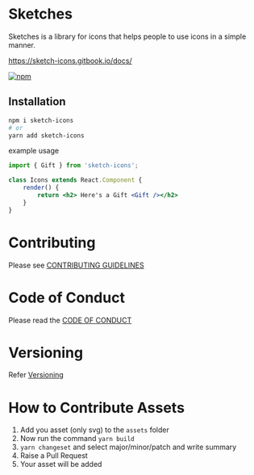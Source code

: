 # Sketches

Sketches is a library for icons that helps people to use icons in a simple manner.

https://sketch-icons.gitbook.io/docs/

[![npm](https://img.shields.io/npm/v/react-icons.svg?style=flat-square)](https://www.npmjs.com/package/react-icons)

## Installation

```bash
npm i sketch-icons
# or 
yarn add sketch-icons
```

example usage

```jsx
import { Gift } from 'sketch-icons';

class Icons extends React.Component {
    render() {
        return <h2> Here's a Gift <Gift /></h2>
    }
}
```

# Contributing

Please see [CONTRIBUTING GUIDELINES](https://github.com/garudatechnologydevelopers/Sketches/blob/main/Contributing.md)

# Code of Conduct

Please read the [CODE OF CONDUCT](code\_of\_conduct.md)

# Versioning

Refer [Versioning](VERSIONING.md)

# How to Contribute Assets

1. Add you asset (only svg) to the `assets` folder
2. Now run the command `yarn build`
3. `yarn changeset` and select major/minor/patch and write summary
4. Raise a Pull Request
5. Your asset will be added
